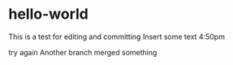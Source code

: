 # hello-world
This is a test for editing and committing
Insert some text 4:50pm

try again
Another branch merged something
